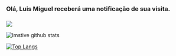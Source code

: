 ### Olá, Luis Miguel receberá uma notificação de sua visita.
### 
<p>   <img src="http://views.whatilearened.today/views/github/lmstive/views.svg"/> 


![lmstive github stats](https://github-readme-stats.vercel.app/api?username=lmstive&show_icons=true&theme=radical)


[![Top Langs](https://github-readme-stats.vercel.app/api/top-langs/?username=lmstive&theme=radical&hide=PlpgSQL,jupyter%20notebook,html)](https://github.com/anuraghazra/github-readme-stats)
